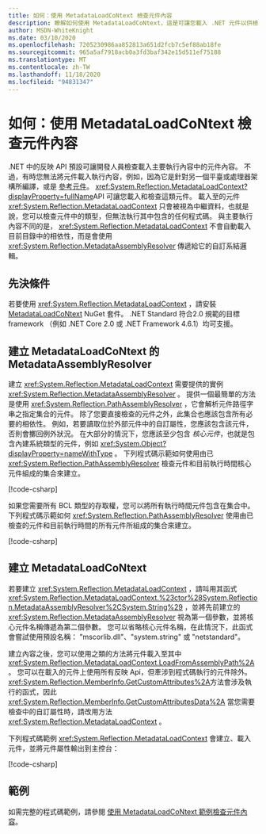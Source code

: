 ```yaml
---
title: 如何：使用 MetadataLoadCoNtext 檢查元件內容
description: 瞭解如何使用 MetadataLoadCoNtext，這是可讓您載入 .NET 元件以供檢查之用的 API。
author: MSDN-WhiteKnight
ms.date: 03/10/2020
ms.openlocfilehash: 7205230986aa852813a651d2fcb7c5ef88ab18fe
ms.sourcegitcommit: 965a5af7918acb0a3fd3baf342e15d511ef75188
ms.translationtype: MT
ms.contentlocale: zh-TW
ms.lasthandoff: 11/18/2020
ms.locfileid: "94831347"
---
```

# <a name="how-to-inspect-assembly-contents-using-metadataloadcontext"></a>如何：使用 MetadataLoadCoNtext 檢查元件內容

.NET 中的反映 API 預設可讓開發人員檢查載入主要執行內容中的元件內容。 不過，有時您無法將元件載入執行內容，例如，因為它是針對另一個平臺或處理器架構所編譯，或是 [參考元件](reference-assemblies.md)。 <xref:System.Reflection.MetadataLoadContext?displayProperty=fullName>API 可讓您載入和檢查這類元件。 載入至的元件 <xref:System.Reflection.MetadataLoadContext> 只會被視為中繼資料，也就是說，您可以檢查元件中的類型，但無法執行其中包含的任何程式碼。 與主要執行內容不同的是， <xref:System.Reflection.MetadataLoadContext> 不會自動載入目前目錄中的相依性，而是會使用 <xref:System.Reflection.MetadataAssemblyResolver> 傳遞給它的自訂系結邏輯。

## <a name="prerequisites"></a>先決條件

若要使用 <xref:System.Reflection.MetadataLoadContext> ，請安裝 [MetadataLoadCoNtext](https://www.nuget.org/packages/System.Reflection.MetadataLoadContext) NuGet 套件。 .NET Standard 符合2.0 規範的目標 framework （例如 .NET Core 2.0 或 .NET Framework 4.6.1）均可支援。

## <a name="create-metadataassemblyresolver-for-metadataloadcontext"></a>建立 MetadataLoadCoNtext 的 MetadataAssemblyResolver

建立 <xref:System.Reflection.MetadataLoadContext> 需要提供的實例 <xref:System.Reflection.MetadataAssemblyResolver> 。 提供一個最簡單的方法是使用 <xref:System.Reflection.PathAssemblyResolver> ，它會解析元件路徑字串之指定集合的元件。 除了您要直接檢查的元件之外，此集合也應該包含所有必要的相依性。 例如，若要讀取位於外部元件中的自訂屬性，您應該包含該元件，否則會擲回例外狀況。 在大部分的情況下，您應該至少包含 *核心元件*，也就是包含內建系統類型的元件，例如 <xref:System.Object?displayProperty=nameWithType> 。 下列程式碼示範如何使用由已 <xref:System.Reflection.PathAssemblyResolver> 檢查元件和目前執行時間核心元件組成的集合來建立。

[!code-csharp[](snippets/inspect-contents-using-metadataloadcontext/MetadataLoadContextSnippets.cs#CoreAssembly)]

如果您需要所有 BCL 類型的存取權，您可以將所有執行時間元件包含在集合中。 下列程式碼示範如何 <xref:System.Reflection.PathAssemblyResolver> 使用由已檢查的元件和目前執行時間的所有元件所組成的集合來建立。

[!code-csharp[](snippets/inspect-contents-using-metadataloadcontext/MetadataLoadContextSnippets.cs#RuntimeAssemblies)]

## <a name="create-metadataloadcontext"></a>建立 MetadataLoadCoNtext

若要建立 <xref:System.Reflection.MetadataLoadContext> ，請叫用其函式 <xref:System.Reflection.MetadataLoadContext.%23ctor%28System.Reflection.MetadataAssemblyResolver%2CSystem.String%29> ，並將先前建立的 <xref:System.Reflection.MetadataAssemblyResolver> 視為第一個參數，並將核心元件名稱傳遞為第二個參數。 您可以省略核心元件名稱，在此情況下，此函式會嘗試使用預設名稱： "mscorlib.dll"、"system.string" 或 "netstandard"。

建立內容之後，您可以使用之類的方法將元件載入至其中 <xref:System.Reflection.MetadataLoadContext.LoadFromAssemblyPath%2A> 。 您可以在載入的元件上使用所有反映 Api，但牽涉到程式碼執行的元件除外。 <xref:System.Reflection.MemberInfo.GetCustomAttributes%2A>方法會涉及執行的函式，因此 <xref:System.Reflection.MemberInfo.GetCustomAttributesData%2A> 當您需要檢查中的自訂屬性時，請改用方法 <xref:System.Reflection.MetadataLoadContext> 。

下列程式碼範例 <xref:System.Reflection.MetadataLoadContext> 會建立、載入元件，並將元件屬性輸出到主控台：

[!code-csharp[](snippets/inspect-contents-using-metadataloadcontext/MetadataLoadContextSnippets.cs#CreateContext)]

## <a name="example"></a>範例

如需完整的程式碼範例，請參閱 [使用 MetadataLoadCoNtext 範例檢查元件內容](/samples/dotnet/samples/inspect-assembly-contents-using-metadataloadcontext/)。

